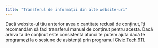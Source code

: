 ```yaml
---
title: "Transferul de informații din alte website-uri"
---
```


Dacă website-ul tău anterior avea o cantitate redusă de conținut, îți recomandăm să faci transferul manual de conținut pentru acesta. Dacă arhiva ta de conținut este consistentă atunci te putem ajuta dacă te programezi la o sesiune de asistență prin programul [Civic Tech 911](https://code4.ro/ro/civic-tech-911).
